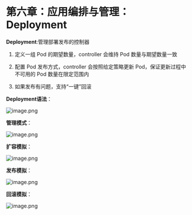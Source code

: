 # 第六章：应用编排与管理： Deployment

**Deployment**:管理部署发布的控制器

1. 定义一组 Pod 的期望数量，controller 会维持 Pod 数量与期望数量一致

2. 配置 Pod 发布方式，controller 会按照给定策略更新 Pod，保证更新过程中不可用的 Pod 数量在限定范围内

3. 如果发布有问题，支持“一键”回滚

**Deployment语法**：

![image.png](https://ws1.sinaimg.cn/large/006alGmrgy1g8ruuz8ffrj30zd0kltj6.jpg)

**管理模式**：

![image.png](https://ws1.sinaimg.cn/large/006alGmrgy1g8rv1xc93vj30yd0hf791.jpg)

**扩容模拟**：

![image.png](https://ws1.sinaimg.cn/large/006alGmrgy1g8rv338uqnj31130idwlq.jpg)

**发布模拟**：

![image.png](https://ws1.sinaimg.cn/large/006alGmrgy1g8rv456c8jj312b0iqti9.jpg)

**回滚模拟**：

![image.png](https://ws1.sinaimg.cn/large/006alGmrgy1g8rv4kgehgj31300h3ait.jpg)